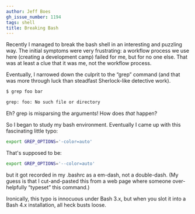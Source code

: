 ```yaml
---
author: Jeff Boes
gh_issue_number: 1194
tags: shell
title: Breaking Bash
---
```


Recently I managed to break the bash shell in an interesting and puzzling way. The initial symptoms were very frustrating: a workflow process we use here (creating a development camp) failed for me, but for no one else. That was at least a clue that it was me, not the workflow process.

Eventually, I narrowed down the culprit to the “grep” command (and that was more through luck than steadfast Sherlock-like detective work).

```bash
$ grep foo bar

grep: foo: No such file or directory
```

Eh? grep is misparsing the arguments! How does *that* happen?

So I began to study my bash environment. Eventually I came up with this fascinating little typo:

```bash
export GREP_OPTIONS='-color=auto'
```

That's supposed to be:

```bash
export GREP_OPTIONS='--color=auto'
```

but it got recorded in my .bashrc as a em-dash, not a double-dash. (My guess is that I cut-and-pasted this from a web page where someone over-helpfully “typeset” this command.)

Ironically, this typo is innocuous under Bash 3.x, but when you slot it into a Bash 4.x installation, all heck busts loose.
